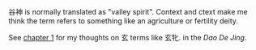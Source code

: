 谷神 is normally translated
as "valley spirit".
Context and ctext
make me think
the term refers to
something like
an agriculture or fertility deity.

See [chapter 1](/studies/1)
for my thoughts on
玄 terms like 玄牝.
in the _Dao De Jing_.
